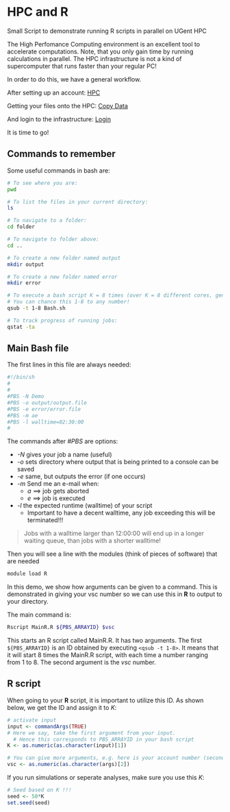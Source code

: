 # HPC and R
Small Script to demonstrate running R scripts in parallel on UGent HPC

The High Perfomance Computing environment is an excellent tool to accelerate computations.
Note, that you only gain time by running calculations in parallel. The HPC infrastructure is not a kind of supercomputer that runs faster than your regular PC!

In order to do this, we have a general workflow.

After setting up an account: 
[HPC](http://www.ugent.be/hpc/nl/toegang-beleid)

Getting your files onto the HPC:
[Copy Data](http://hpc.ugent.be/userwiki/index.php/User:VscCopy)

And login to the infrastructure:
[Login](http://hpc.ugent.be/userwiki/index.php/User:VscConnect)

It is time to go!

## Commands to remember
Some useful commands in bash are:
```bash
# To see where you are:
pwd

# To list the files in your current directory:
ls

# To navigate to a folder:
cd folder

# To navigate to folder above:
cd ..

# To create a new folder named output
mkdir output

# To create a new folder named error
mkdir error

# To execute a bash script K = 8 times (over K = 8 different cores, generates K IDs).
# You can chance this 1-8 to any number!
qsub -t 1-8 Bash.sh

# To track progress of running jobs:
qstat -ta
```

## Main Bash file
The first lines in this file are always needed:

```bash
#!/bin/sh
#
#
#PBS -N Demo
#PBS -o output/output.file
#PBS -e error/error.file
#PBS -m ae
#PBS -l walltime=02:30:00
#
```

The commands after _#PBS_ are options:
* _-N_ gives your job a name (useful)
* _-o_ sets directory where output that is being printed to a console can be saved
* _-e_ same, but outputs the error (if one occurs)
* _-m_ Send me an e-mail when:
  * _a_ ==> job gets aborted
  * _e_ ==> job is executed
* _-l_ the expected runtime (walltime) of your script
  * Important to have a decent walltime, any job exceeding this will be terminated!!!

> Jobs with a walltime larger than 12:00:00 will end up in a longer waiting queue, than jobs with a shorter walltime!

Then you will see a line with the modules (think of pieces of software) that are needed
```bash
module load R
```

In this demo, we show how arguments can be given to a command. 
This is demonstrated in giving your vsc number so we can use this in **R** to output to your directory.

The main command is:
```bash
Rscript MainR.R ${PBS_ARRAYID} $vsc
```
This starts an R script called MainR.R. It has two arguments. The first `${PBS_ARRAYID}` is an ID obtained by executing `<qsub -t 1-8>`. It means that it will start 8 times the MainR.R script, with each time a number ranging from 1 to 8. The second argument is the _vsc_ number. 

## R script
When going to your **R** script, it is important to utilize this ID. As shown below, we get the ID and assign it to _K_:
```r
# activate input
input <- commandArgs(TRUE)
# Here we say, take the first argument from your input.
  # Hence this corresponds to PBS_ARRAYID in your bash script
K <- as.numeric(as.character(input)[1])

# You can give more arguments, e.g. here is your account number (second argument)
vsc <- as.numeric(as.character(args)[2])
```

If you run simulations or seperate analyses, make sure you use this _K_:
```r
# Seed based on K !!!
seed <- 50*K
set.seed(seed)
```
